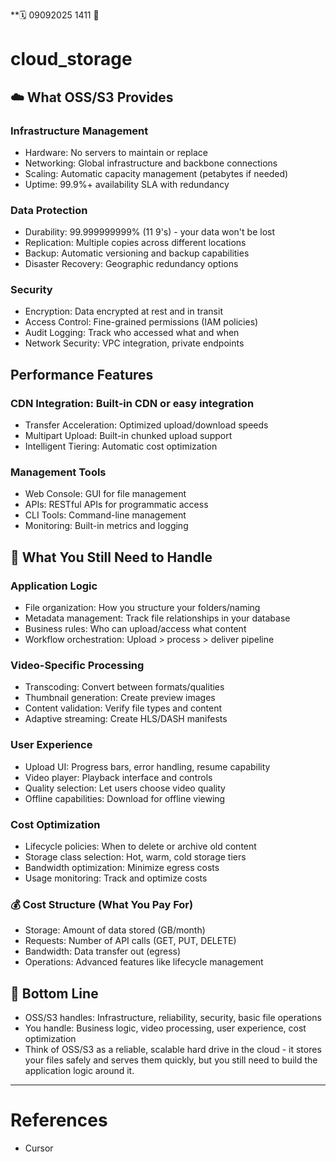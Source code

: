 **🗓️ 09092025 1411
📎

# cloud_storage
## ☁️ What OSS/S3 Provides
### Infrastructure Management
- Hardware: No servers to maintain or replace
- Networking: Global infrastructure and backbone connections
- Scaling: Automatic capacity management (petabytes if needed)
- Uptime: 99.9%+ availability SLA with redundancy
### Data Protection
- Durability: 99.999999999% (11 9's) - your data won't be lost
- Replication: Multiple copies across different locations
- Backup: Automatic versioning and backup capabilities
- Disaster Recovery: Geographic redundancy options
### Security
- Encryption: Data encrypted at rest and in transit
- Access Control: Fine-grained permissions (IAM policies)
- Audit Logging: Track who accessed what and when
- Network Security: VPC integration, private endpoints

## Performance Features
### CDN Integration: Built-in CDN or easy integration
- Transfer Acceleration: Optimized upload/download speeds
- Multipart Upload: Built-in chunked upload support
- Intelligent Tiering: Automatic cost optimization
### Management Tools
- Web Console: GUI for file management
- APIs: RESTful APIs for programmatic access
- CLI Tools: Command-line management
- Monitoring: Built-in metrics and logging
## 🔧 What You Still Need to Handle
### Application Logic
- File organization: How you structure your folders/naming
- Metadata management: Track file relationships in your database
- Business rules: Who can upload/access what content
- Workflow orchestration: Upload > process > deliver pipeline
### Video-Specific Processing
- Transcoding: Convert between formats/qualities
- Thumbnail generation: Create preview images
- Content validation: Verify file types and content
- Adaptive streaming: Create HLS/DASH manifests
### User Experience
- Upload UI: Progress bars, error handling, resume capability
- Video player: Playback interface and controls
- Quality selection: Let users choose video quality
- Offline capabilities: Download for offline viewing
### Cost Optimization
- Lifecycle policies: When to delete or archive old content
- Storage class selection: Hot, warm, cold storage tiers
- Bandwidth optimization: Minimize egress costs
- Usage monitoring: Track and optimize costs
### 💰 Cost Structure (What You Pay For)
- Storage: Amount of data stored (GB/month)
- Requests: Number of API calls (GET, PUT, DELETE)
- Bandwidth: Data transfer out (egress)
- Operations: Advanced features like lifecycle management

## 🎯 Bottom Line
- OSS/S3 handles: Infrastructure, reliability, security, basic file operations
- You handle: Business logic, video processing, user experience, cost optimization
- Think of OSS/S3 as a reliable, scalable hard drive in the cloud - it stores your files safely and serves them quickly, but you still need to build the application logic around it.

---
# References
- Cursor